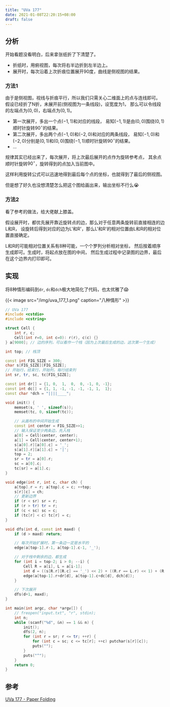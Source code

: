 ```yaml
---
title: "UVa 177"
date: 2021-01-08T22:20:15+08:00
draft: false
---
```


## 分析

开始看题没看明白，后来拿张纸折了下清楚了。
- 折纸时，用俯视图，每次将右半边折到左半边上。
- 展开时，每次沿着上次折痕位置展开90度，曲线是侧视图的结果。

### 方法1

由于是侧视图，视线与折痕平行，所以我们只需关心二维面上的点与连线即可。
假设已经折了N折，未展开前(侧视图为一条线段)，设宽度为1，
那么可以令线段的左端点为$(0,0)$，右端点为$(0,1)$。

- 第一次展开，多出一个点$(-1,1)$和对应的线段，
易知$(-1,1)$是由$(0,0)$围绕$(0,1)$顺时针旋转$90^{\circ}$的结果。
- 第二次展开，多出两个点$(-1,0)$和$(-2,0)$和对应的两条线段，
易知$(-1,0)$和$(-2,0)$分别是$(0,1)$和$(0,0)$围绕$(-1,1)$顺时针旋转$90^{\circ}$的结果。
- ...

规律其实已经出来了，每次展开，将上次最后展开的点作为旋转参考点，
其余点顺时针旋转$90^{\circ}$，旋转得到的点加入当前图中。

这样利用旋转公式可以迅速地得到最后每个点的坐标，也就得到了最后的侧视图。

但是想了好久也没想清楚怎么把这个图给画出来，输出坐标不行么:sob:

### 方法2

看了参考的做法，给大佬献上膝盖。

假设展开时，都优先展开靠近旋转点的边，那么对于任意两条旋转前直接相连的边L和R，
设旋转后得到对应的边为L'和R'，那么L'和R'的相对位置由L和R的相对位置直接确定。

L和R的可能相对位置关系有8种可能，一个个罗列分析相对坐标，
然后按着顺序生成即可。生成时，将起点放在图的中间，
然后生成过程中记录图的边界，最后在这个边界内打印即可。

## 实现

将8种情形编码到`dr`, `dc`和`dch`极大地简化了代码，也太优雅了:scream:

{{< image src="/img/uva_177_1.png" caption="八种情形" >}}

```cpp
// UVa 177
#include <cstdio>
#include <cstring>

struct Cell {
    int r, c;
    Cell(int r=0, int c=0): r(r), c(c) {}
} a[9000]; // 边的序列，可以看作一个栈（因为上次最后生成的边，这次第一个生成）

int top; // 栈顶

const int FIG_SIZE = 300;
char s[FIG_SIZE][FIG_SIZE];
// 开始行，结束行，开始列，每行结束列
int sr, tr, sc, tc[FIG_SIZE];

const int dr[] = {1, 0,  1,  0,  0, -1, 0, -1};
const int dc[] = {1, 1, -1, -1, -1, -1, 1,  1};
const char *dch = "||||____";

void init() {
    memset(s, ' ', sizeof(s));
    memset(tc, 0, sizeof(tc));

    // 从画布的中间开始生成
    const int center = FIG_SIZE>>1;
    // 输入保证至少两条边，先入栈
    a[0] = Cell(center, center);
    a[1] = Cell(center, center+1);
    s[a[0].r][a[0].c] = '_';
    s[a[1].r][a[1].c] = '|';
    top = 2;
    sr = tr = a[0].r;
    sc = a[0].c;
    tc[sr] = a[1].c;
}

void edge(int r, int c, char ch) {
    a[top].r = r; a[top].c = c; ++top;
    s[r][c] = ch;
    // 更新边界
    if (r < sr) sr = r;
    if (r > tr) tr = r;
    if (c < sc) sc = c;
    if (tc[r] < c) tc[r] = c;
}

void dfs(int d, const int maxd) {
    if (d > maxd) return;

    // 每次开始扩展时，第一条边一定是水平的
    edge(a[top-1].r-1, a[top-1].c-1, '_');

    // 对于栈中剩余的边，都生成
    for (int i = top-2; i > 0; --i) {
        Cell R = a[i], L = a[i-1];
        int d = ((s[R.r][R.c] == '_') << 2) + ((R.r == L.r) << 1) + (R.c > L.c);
        edge(a[top-1].r+dr[d], a[top-1].c+dc[d], dch[d]);
    }

    // 下次展开
    dfs(d+1, maxd);
}

int main(int argc, char *argv[]) {
    // freopen("input.txt", "r", stdin);
    int n;
    while (scanf("%d", &n) == 1 && n) {
        init();
        dfs(2, n);
        for (int r = sr; r <= tr; ++r) {
            for (int c = sc; c <= tc[r]; ++c) putchar(s[r][c]);
            puts("");
        }
        puts("^");
    }
    return 0;
}
```

## 参考

[UVa 177 - Paper Folding](https://www.cnblogs.com/hkxy125/p/8331773.html)
